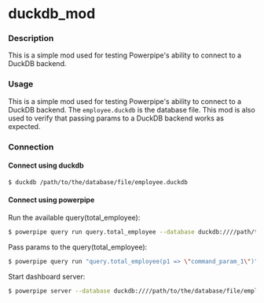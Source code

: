 # duckdb_mod

### Description

This is a simple mod used for testing Powerpipe's ability to connect to a DuckDB backend.

### Usage

This is a simple mod used for testing Powerpipe's ability to connect to a DuckDB backend. The `employee.duckdb` is the database file. This mod is also used to verify that passing params to a DuckDB backend works as expected.

### Connection ###

#### Connect using duckdb ####

```sh
$ duckdb /path/to/the/database/file/employee.duckdb 
```

#### Connect using powerpipe ####

Run the available query(total_employee):
```sh
$ powerpipe query run query.total_employee --database duckdb:////path/to/the/database/file/employee.duckdb
```

Pass params to the query(total_employee):
```sh
$ powerpipe query run "query.total_employee(p1 => \"command_param_1\")" --database duckdb:////path/to/the/database/file/employee.duckdb
```

Start dashboard server:
```sh
$ powerpipe server --database duckdb:////path/to/the/database/file/employee.duckdb
```